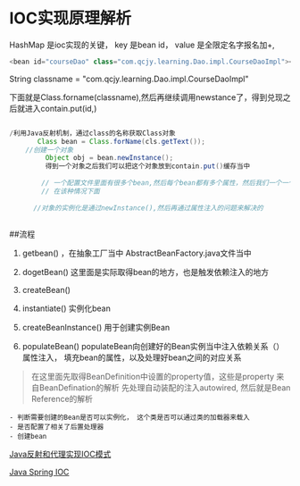 # IOC实现原理解析

HashMap 是ioc实现的关键， key 是bean id， value 是全限定名字报名加+,





```java
<bean id="courseDao" class="com.qcjy.learning.Dao.impl.CourseDaoImpl"></bean>

```
String classname = "com.qcjy.learning.Dao.impl.CourseDaoImpl"

下面就是Class.forname(classname),然后再继续调用newstance了，得到兑现之后就进入contain.put(id,)

```java

/利用Java反射机制，通过class的名称获取Class对象
       Class bean = Class.forName(cls.getText());
    //创建一个对象
         Object obj = bean.newInstance();
         得到一个对象之后我们可以把这个对象放到contain.put()缓存当中
         
        // 一个配置文件里面有很多个bean,然后每个bean都有多个属性，然后我们一个一个设置即可，
        // 在该种情况下面
      
      //对象的实例化是通过newInstance(),然后再通过属性注入的问题来解决的  
      
```



##流程
1. getbean() ，在抽象工厂当中 AbstractBeanFactory.java文件当中
2. dogetBean()  这里面是实际取得bean的地方，也是触发依赖注入的地方
3. createBean()
4. instantiate()  实例化bean
5. createBeanInstance() 用于创建实例Bean 


5. populateBean()   populateBean向创建好的Bean实例当中注入依赖关系（）属性注入， 填充bean的属性，以及处理好bean之间的对应关系
>在这里面先取得BeanDefinition中设置的property值，这些是property 来自BeanDefination的解析
先处理自动装配的注入autowired, 然后就是Bean Reference的解析 

    - 判断需要创建的Bean是否可以实例化， 这个类是否可以通过类的加载器来载入
    - 是否配置了相关了后置处理器
    - 创建bean 

[Java反射和代理实现IOC模式](https://blog.csdn.net/wwww1988600/article/details/7286887)

[Java Spring IOC](https://blog.csdn.net/mlc1218559742/article/details/52774805)